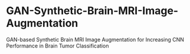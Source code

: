 # GAN-Synthetic-Brain-MRI-Image-Augmentation
GAN-based Synthetic Brain MRI Image Augmentation for Increasing CNN Performance in Brain Tumor Classification
